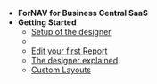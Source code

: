 - **ForNAV for Business Central SaaS**
- **Getting Started**
  - [Setup of the designer](/ForNAVForBCSaaS/)
  - <!-- ToDo Setup Report Pack -->
  <!-- - ToDo Add Help pages for the ForNAV Report Pack -->
  - [Edit your first Report](/ForNAVForBCSaaS/EditYourFirstReport.md)
  - [The designer explained](/ForNAVForBCSaaS/DesignerExplained.md) <!-- Generic -->
  - [Custom Layouts](/ForNAVForBCSaaS/CustomLayouts.md) <!-- Generic -->
  <!-- - [Templates](/ForNAVForBCSaaS/) Generic -->
<!-- - **Advanced** -->
  <!-- - [Multilanguage](/ForNAVForBCSaaS/) Generic -->
  <!-- - [JavaScript Basics](/ForNAVForBCSaaS/) Generic -->
  <!-- - [Records Collection](/ForNAVForBCSaaS/) Generic -->
  <!-- - [Adding DataItems](/ForNAVForBCSaaS/) -->
  <!-- - [Trans- and Groupheaders/footers](/ForNAVForBCSaaS/) -->
  <!-- - [JavaScript Deep Dive](/ForNAVForBCSaaS/) -->
<!-- - **Extension Development** -->
  <!-- - [Adding ForNAV reports to your own extension](/ForNAVForBCSaaS/) -->
  <!-- - [Create an extension from ForNAV](/ForNAVForBCSaaS/) -->
  <!-- - [ForNAV API](/ForNAVForBCSaaS/) -->
